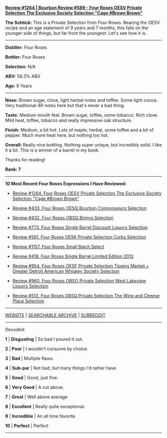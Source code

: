 
[**Review #1264 | Bourbon Review #589 - Four Roses OESV Private Selection The Exclusive Society Selection "Cage #Brown Brown"**]( https://t8ke.review/review-1264-four-roses-oesv-private-selection-the-exclusive-society-selection-cage-brown-brown)

**The Schtick:** This is a Private Selection from Four Roses. Bearing the OESV recipe and an age statement of 9 years and 7 months, this falls on the younger side of things, but far from the youngest. Let's see how it is. 

-----

**Distiller:** Four Roses

**Bottler:** Four Roses

**Selection:** N/A

**ABV:** 58.3% ABV

**Age:** 9 Years 

-----

**Nose:**  Brown sugar, clove, light herbal notes and toffee. Some light cocoa. Very traditional 4R notes here but that's never a bad thing. 

**Taste:** Medium mouth feel. Brown sugar, toffee, some tobacco. Rich clove. Mild heat, toffee, tobacco and really impressive oak structure. 

**Finish:** Medium, a bit hot. Lots of maple, herbal, some toffee and a bit of pepper. Much more heat here, but nothing too hot. 

**Overall:** Really nice bottling. Nothing super unique, but incredibly solid. I like it a lot. This is a winner of a barrel in my book. 

Thanks for reading!

**Rank: 7**

----- 

**10 Most Recent Four Roses Expressions I Have Reviewed:** 

- [Review #1264. Four Roses OESV Private Selection The Exclusive Society Selection "Cage #Brown Brown"]( https://t8ke.review/review-1264-four-roses-oesv-private-selection-the-exclusive-society-selection-cage-brown-brown) 

- [Review #433. Four Roses OESQ Bourbon Connoisseurs Selection]( https://t8ke.review/review-433-four-roses-oesq-bourbon-connoisseurs/) 

- [Review #432. Four Roses OBSQ Binnys Selection]( https://t8ke.review/review-432-four-roses-obsq-binnys/) 

- [Review #773. Four Roses Single Barrel Discount Liquors Selection]( https://t8ke.review/review-773-four-roses-single-barrel-obsv-discount-liquors-selection/) 

- [Review #561. Four Roses OESK Private Selection Corks Selection]( https://t8ke.review/review-561-four-roses-private-selection-oesk-corks-selection/) 

- [Review #1157. Four Roses Small Batch Select]( https://t8ke.review/review-1157-four-roses-small-batch-select/) 

- [Review #418. Four Roses Single Barrel Limited Edition 2013]( https://t8ke.review/review-418-four-roses-single-barrel-limited-edition-2013-obsk/) 

- [Review #954. Four Roses OESF Private Selection Tippins Market + Greater Detroit American Whiskey Society Selection]( https://t8ke.review/review-954-four-roses-private-selection-oesf-tippins-market-greater-detroit-american-whiskey-society-selection/) 

- [Review #960. Four Roses OBSO Private Selection West Lakeview Liquors Selection]( https://t8ke.review/review-960-four-roses-private-selection-obso-west-lakeview-liquors-selection/) 

- [Review #512. Four Roses OBSQ Private Selection The Wine and Cheese Place Selection]( https://t8ke.review/review-512-four-roses-obsq-the-wine-and-cheese-place/) 

-----

[WEBSITE](https://t8ke.review) | [SEARCHABLE ARCHIVE](https://t8ke.review/review-archive/) | [SUBREDDIT](https://reddit.com/r/t8kereviews)

-----

Decoded:

**1** | **Disgusting** | So bad I poured it out.

**2** | **Poor** | I wouldn't consume by choice.

**3** | **Bad** | Multiple flaws.

**4** | **Sub-par** | Not bad, but many things I'd rather have.

**5** | **Good** | Good, just fine.

**6** | **Very Good** | A cut above.

**7** | **Great** | Well above average

**8** | **Excellent** | Really quite exceptional.

**9** | **Incredible** | An all time favorite

**10** | **Perfect** | Perfect

----

